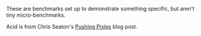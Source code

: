 These are benchmarks set up to demonstrate something specific, but aren't
tiny micro-benchmarks.

Acid is from Chris Seaton's
[Pushing Pixles](http://chrisseaton.com/rubytruffle/pushing-pixels/) blog post.
